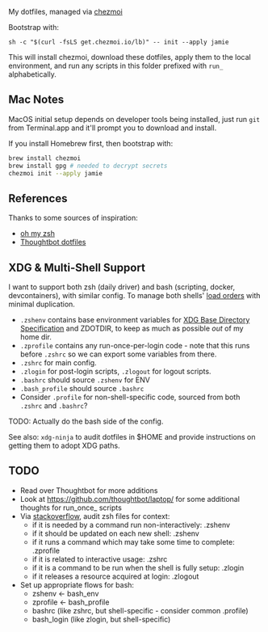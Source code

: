 My dotfiles, managed via [chezmoi](https://www.chezmoi.io)

Bootstrap with:

```
sh -c "$(curl -fsLS get.chezmoi.io/lb)" -- init --apply jamie
```

This will install chezmoi, download these dotfiles, apply them to the local environment, and run any scripts in this folder prefixed with `run_` alphabetically.

## Mac Notes

MacOS initial setup depends on developer tools being installed, just run `git` from Terminal.app and it'll prompt you to download and install.

If you install Homebrew first, then bootstrap with:

```sh
brew install chezmoi
brew install gpg # needed to decrypt secrets
chezmoi init --apply jamie
```

## References

Thanks to some sources of inspiration:
- [oh my zsh](https://github.com/ohmyzsh/ohmyzsh/)
- [Thoughtbot dotfiles](https://github.com/thoughtbot/dotfiles)

## XDG & Multi-Shell Support

I want to support both zsh (daily driver) and bash (scripting, docker, devcontainers), with similar config. To manage both shells' [load orders](https://shreevatsa.wordpress.com/2008/03/30/zshbash-startup-files-loading-order-bashrc-zshrc-etc/) with minimal duplication.

- `.zshenv` contains base environment variables for [XDG Base Directory Specification](https://specifications.freedesktop.org/basedir-spec/basedir-spec-latest.html) and ZDOTDIR, to keep as much as possible _out_ of my home dir.
- `.zprofile` contains any run-once-per-login code - note that this runs before `.zshrc` so we can export some variables from there.
- `.zshrc` for main config.
- `.zlogin` for post-login scripts, `.zlogout` for logout scripts.
- `.bashrc` should source `.zshenv` for ENV
- `.bash_profile` should source `.bashrc`
- Consider `.profile` for non-shell-specific code, sourced from both `.zshrc` and `.bashrc`?

TODO: Actually do the bash side of the config.

See also: `xdg-ninja` to audit dotfiles in $HOME and provide instructions on getting them to adopt XDG paths.

## TODO

- Read over Thoughtbot for more additions
- Look at https://github.com/thoughtbot/laptop/ for some additional thoughts for run_once_ scripts
- Via [stackoverflow](https://unix.stackexchange.com/questions/71253/what-should-shouldnt-go-in-zshenv-zshrc-zlogin-zprofile-zlogout), audit zsh files for context:
    - if it is needed by a command run non-interactively: .zshenv
    - if it should be updated on each new shell: .zshenv
    - if it runs a command which may take some time to complete: .zprofile
    - if it is related to interactive usage: .zshrc
    - if it is a command to be run when the shell is fully setup: .zlogin
    - if it releases a resource acquired at login: .zlogout
- Set up appropriate flows for bash:
    - zshenv <- bash_env
    - zprofile <- bash_profile
    - bashrc (like zshrc, but shell-specific - consider common .profile)
    - bash_login (like zlogin, but shell-specific)
